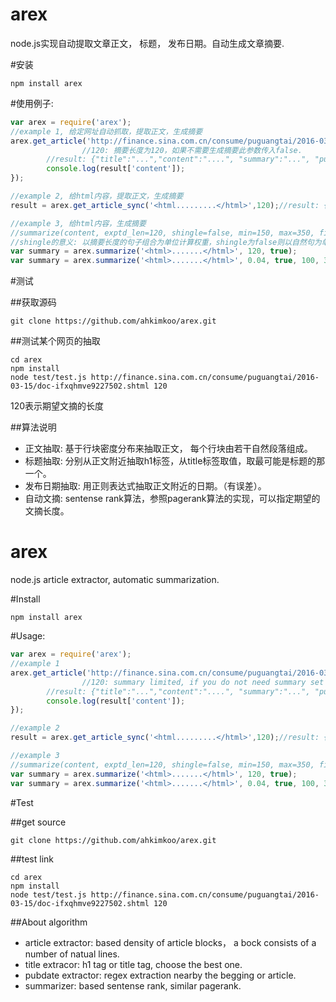 # arex
node.js实现自动提取文章正文， 标题， 发布日期。自动生成文章摘要.

#安装
```shell
npm install arex
```

#使用例子:
```javascript
var arex = require('arex');
//example 1, 给定网址自动抓取，提取正文，生成摘要
arex.get_article('http://finance.sina.com.cn/consume/puguangtai/2016-03-15/doc-ifxqhmve9227502.shtml',120,(err,result)=>{
                //120: 摘要长度为120，如果不需要生成摘要此参数传入false.
		//result: {"title":"...","content":"....", "summary":"...", "pubdate":"..."}
		console.log(result['content']);
});

//example 2, 给html内容，提取正文，生成摘要
result = arex.get_article_sync('<html.........</html>',120);//result: {"title":"...","content":"....", "summary":"...", "pubdate":"..."}

//example 3, 给html内容，生成摘要
//summarize(content, exptd_len=120, shingle=false, min=150, max=350, filter=[], title)
//shingle的意义: 以摘要长度的句子组合为单位计算权重，shingle为false则以自然句为单位计算权重, filter是过滤规则，符合规则的段落都会被过滤不作为摘要
var summary = arex.summarize('<html>.......</html>', 120, true);
var summary = arex.summarize('<html>.......</html>', 0.04, true, 100, 300);//摘要长度比例 4%, 最短 100, 最长 300
```

#测试

##获取源码
```shell
git clone https://github.com/ahkimkoo/arex.git
```

##测试某个网页的抽取
```shell
cd arex
npm install
node test/test.js http://finance.sina.com.cn/consume/puguangtai/2016-03-15/doc-ifxqhmve9227502.shtml 120
```
120表示期望文摘的长度

##算法说明
* 正文抽取: 基于行块密度分布来抽取正文， 每个行块由若干自然段落组成。
* 标题抽取: 分别从正文附近抽取h1标签，从title标签取值，取最可能是标题的那一个。
* 发布日期抽取: 用正则表达式抽取正文附近的日期。（有误差）。
* 自动文摘: sentense rank算法，参照pagerank算法的实现，可以指定期望的文摘长度。




# arex
node.js article extractor, automatic summarization.

#Install
```shell
npm install arex
```

#Usage:
```javascript
var arex = require('arex');
//example 1
arex.get_article('http://finance.sina.com.cn/consume/puguangtai/2016-03-15/doc-ifxqhmve9227502.shtml',120,(err,result)=>{
                //120: summary limited, if you do not need summary set it to false.
		//result: {"title":"...","content":"....", "summary":"...", "pubdate":"..."}
		console.log(result['content']);
});

//example 2
result = arex.get_article_sync('<html.........</html>',120);//result: {"title":"...","content":"....", "summary":"...", "pubdate":"..."}

//example 3
//summarize(content, exptd_len=120, shingle=false, min=150, max=350, filter=[], title)
var summary = arex.summarize('<html>.......</html>', 120, true);
var summary = arex.summarize('<html>.......</html>', 0.04, true, 100, 300);//summary ratio 4%, min length 100, max length 300
```

#Test

##get source
```shell
git clone https://github.com/ahkimkoo/arex.git
```

##test link
```shell
cd arex
npm install
node test/test.js http://finance.sina.com.cn/consume/puguangtai/2016-03-15/doc-ifxqhmve9227502.shtml 120
```

##About algorithm
* article extractor: based density of article blocks， a bock consists of a number of natual lines.
* title extracor: h1 tag or title tag, choose the best one.
* pubdate extractor: regex extraction nearby the begging or article.
* summarizer: based sentense rank, similar pagerank.